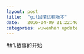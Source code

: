 ```yaml
---
layout: post
title:  "git回滚远程版本"
date:   2016-04-09 21:22:46
categories: wuwenhan update
---
```


##1.故事的开始


 

